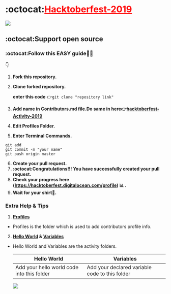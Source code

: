 #  :octocat:<a href="https://github.com/Tilanmoksara96/Hacktoberfest-2019" style="color:red; text-align:center;">Hacktoberfest-2019</a>
 
 <a href="https://github.com/Tilanmoksara96"><img src="Hacktoberfest2019.png"></a>


##  :octocat:Support open source

###  :octocat:Follow this EASY  **guide**:baby::heart_eyes:
:point_down:

1. **Fork this repository.**
2. **Clone forked repository.** 

      **enter this code** :point_right:```git clone "repository link"  ```

3. **Add name in Contributors.md file.Do same in here:point_right:[hacktoberfest-Activity-2019](https://github.com/Tilanmoksara96/Hacktoberfest-Activity-2019)**
4. **Edit Profiles Folder.**
5. **Enter Terminal Commands.**
 ```
git add 
git commit -m "your name"
git push origin master
```

6. **Create your pull request.**
7. **:octocat:Congratulations!!! You have successfully created your pull request.**
8. **Check your progress here (https://hacktoberfest.digitalocean.com/profile) :bar_chart: .**
9. **Wait for your shirt:tshirt:.**
 
 ### Extra Help & Tips
 
 1. **[Profiles](https://github.com/Tilanmoksara96/Hacktoberfest-2019/tree/master/Profiles)**
   *   Profiles is the folder which is used to add contributors profile info.
 2. **[Hello World](https://github.com/Tilanmoksara96/Hacktoberfest-2019/tree/master/Hello%20World) & [Variables](https://github.com/Tilanmoksara96/Hacktoberfest-2019/tree/master/Variables)**
   * Hello World and Variables are the activity folders.

        Hello World | Variables
        ------------ | ------------
        Add your hello world code into this folder | Add your declared variable code to this folder
        
        <a href="https://github.com/Tilanmoksara96">
        <img src="octacat.jpg">
        </a>
          
